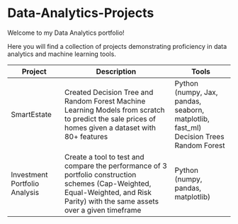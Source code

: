 # Data-Analytics-Projects
Welcome to my Data Analytics portfolio!

Here you will find a collection of projects demonstrating proficiency in data analytics and machine learning tools.

**Project**|**Description**|**Tools**
---|---|---
SmartEstate|Created Decision Tree and Random Forest Machine Learning Models from scratch to predict the sale prices of homes given a dataset with 80+ features|Python (numpy, Jax, pandas, seaborn, matplotlib, fast_ml)<br>Decision Trees<br>Random Forest
Investment Portfolio Analysis|Create a tool to test and compare the performance of 3 portfolio construction schemes (Cap-Weighted, Equal-Weighted, and Risk Parity) with the same assets over a given timeframe|Python (numpy, pandas, matplotlib)
